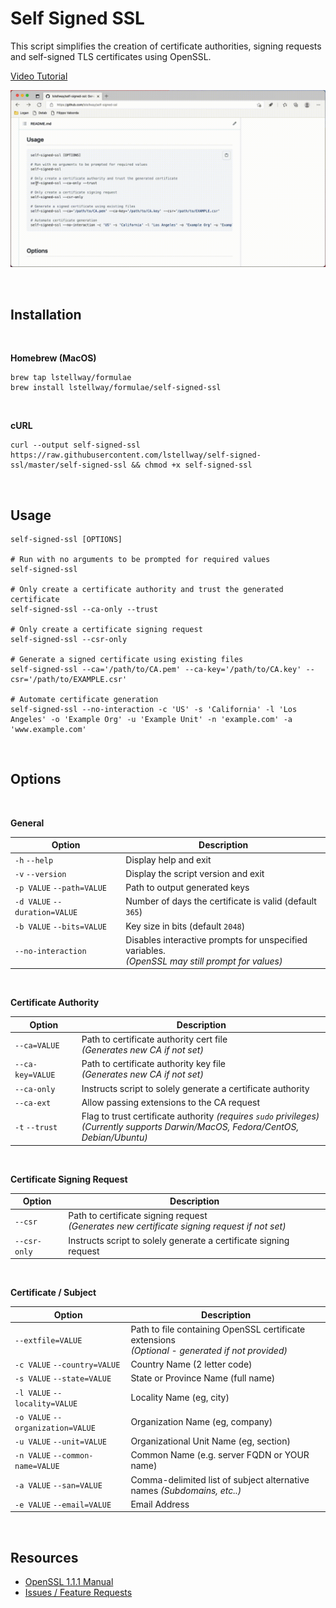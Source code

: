 # Self Signed SSL

This script simplifies the creation of certificate authorities, signing requests and self-signed TLS certificates using OpenSSL.

[Video Tutorial](https://www.youtube.com/watch?v=-6_u1dbGARg)

[![Self-Signed SSL - Introduction Video](./.etc/thumbnail.gif)](https://www.youtube.com/watch?v=-6_u1dbGARg)

<br />

## Installation

<br />

**Homebrew (MacOS)**

```
brew tap lstellway/formulae
brew install lstellway/formulae/self-signed-ssl
```

<br />

**cURL**

```
curl --output self-signed-ssl https://raw.githubusercontent.com/lstellway/self-signed-ssl/master/self-signed-ssl && chmod +x self-signed-ssl
```

<br />

## Usage

```shell
self-signed-ssl [OPTIONS]

# Run with no arguments to be prompted for required values
self-signed-ssl

# Only create a certificate authority and trust the generated certificate
self-signed-ssl --ca-only --trust

# Only create a certificate signing request
self-signed-ssl --csr-only

# Generate a signed certificate using existing files
self-signed-ssl --ca='/path/to/CA.pem' --ca-key='/path/to/CA.key' --csr='/path/to/EXAMPLE.csr'

# Automate certificate generation
self-signed-ssl --no-interaction -c 'US' -s 'California' -l 'Los Angeles' -o 'Example Org' -u 'Example Unit' -n 'example.com' -a 'www.example.com'
```

<br />

## Options

<br />

**General**

| Option                        | Description                                                                                           |
| ----------------------------- | ----------------------------------------------------------------------------------------------------- |
| `-h` `--help`                 | Display help and exit                                                                                 |
| `-v` `--version`              | Display the script version and exit                                                                   |
| `-p VALUE` `--path=VALUE`     | Path to output generated keys                                                                         |
| `-d VALUE` `--duration=VALUE` | Number of days the certificate is valid (default `365`)                                               |
| `-b VALUE` `--bits=VALUE`     | Key size in bits (default `2048`)                                                                     |
| `--no-interaction`            | Disables interactive prompts for unspecified variables. <br />_(OpenSSL may still prompt for values)_ |

<br />

**Certificate Authority**

| Option           | Description                                                                                                                               |
| ---------------- | ----------------------------------------------------------------------------------------------------------------------------------------- |
| `--ca=VALUE`     | Path to certificate authority cert file <br />_(Generates new CA if not set)_                                                             |
| `--ca-key=VALUE` | Path to certificate authority key file <br/>_(Generates new CA if not set)_                                                               |
| `--ca-only`      | Instructs script to solely generate a certificate authority                                                                               |
| `--ca-ext`       | Allow passing extensions to the CA request                                                                                                |
| `-t` `--trust`   | Flag to trust certificate authority _(requires `sudo` privileges)_<br />_(Currently supports Darwin/MacOS, Fedora/CentOS, Debian/Ubuntu)_ |

<br />

**Certificate Signing Request**

| Option       | Description                                                                                        |
| ------------ | -------------------------------------------------------------------------------------------------- |
| `--csr`      | Path to certificate signing request <br />_(Generates new certificate signing request if not set)_ |
| `--csr-only` | Instructs script to solely generate a certificate signing request                                  |

<br />

**Certificate / Subject**

| Option                            | Description                                                                                          |
| --------------------------------- | ---------------------------------------------------------------------------------------------------- |
| `--extfile=VALUE`                 | Path to file containing OpenSSL certificate extensions<br />_(Optional - generated if not provided)_ |
| `-c VALUE` `--country=VALUE`      | Country Name (2 letter code)                                                                         |
| `-s VALUE` `--state=VALUE`        | State or Province Name (full name)                                                                   |
| `-l VALUE` `--locality=VALUE`     | Locality Name (eg, city)                                                                             |
| `-o VALUE` `--organization=VALUE` | Organization Name (eg, company)                                                                      |
| `-u VALUE` `--unit=VALUE`         | Organizational Unit Name (eg, section)                                                               |
| `-n VALUE` `--common-name=VALUE`  | Common Name (e.g. server FQDN or YOUR name)                                                          |
| `-a VALUE` `--san=VALUE`          | Comma-delimited list of subject alternative names _(Subdomains, etc..)_                              |
| `-e VALUE` `--email=VALUE`        | Email Address                                                                                        |

<br />

## Resources

-   [OpenSSL 1.1.1 Manual](https://www.openssl.org/docs/man1.1.1/man1/)
-   [Issues / Feature Requests](https://github.com/lstellway/self-signed-ssl/issues)
